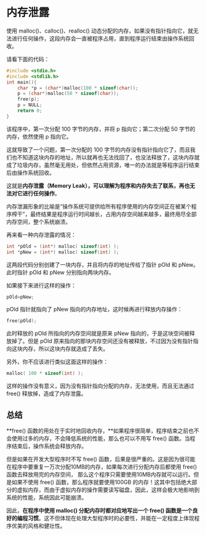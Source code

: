 # 内存泄露

使用 malloc()、calloc()、realloc() 动态分配的内存，如果没有指针指向它，就无法进行任何操作，这段内存会一直被程序占用，直到程序运行结束由操作系统回收。

请看下面的代码：

```c
#include <stdio.h>
#include <stdlib.h>
int main(){
    char *p = (char*)malloc(100 * sizeof(char));
    p = (char*)malloc(50 * sizeof(char));
    free(p);
    p = NULL;
    return 0;
}
```

该程序中，第一次分配 100 字节的内存，并将 p 指向它；第二次分配 50 字节的内存，依然使用 p 指向它。

这就导致了一个问题，第一次分配的 100 字节的内存没有指针指向它了，而且我们也不知道这块内存的地址，所以就再也无法找回了，也没法释放了，这块内存就成了垃圾内存，虽然毫无用处，但依然占用资源，唯一的办法就是等程序运行结束后由操作系统回收。

这就是**内存泄露（Memory Leak），可以理解为程序和内存失去了联系，再也无法对它进行任何操作**。

内存泄漏形象的比喻是“操作系统可提供给所有程序使用的内存空间正在被某个程序榨干”，最终结果是程序运行时间越长，占用内存空间越来越多，最终用尽全部内存空间，整个系统崩溃。

再来看一种内存泄露的情况：

```c
int *pOld = (int*) malloc( sizeof(int) );
int *pNew = (int*) malloc( sizeof(int) );
```

这两段代码分别创建了一块内存，并且将内存的地址传给了指针 pOld 和 pNew。此时指针 pOld 和 pNew 分别指向两块内存。

如果接下来进行这样的操作：

```c
pOld=pNew;
```

pOld 指针就指向了 pNew 指向的内存地址，这时候再进行释放内存操作：

```c
free(pOld);
```

此时释放的 pOld 所指向的内存空间就是原来 pNew 指向的，于是这块空间被释放掉了。但是 pOld 原来指向的那块内存空间还没有被释放，不过因为没有指针指向这块内存，所以这块内存就造成了丢失。

另外，你不应该进行类似这面这样的操作：

```c
malloc( 100 * sizeof(int) );
```

这样的操作没有意义，因为没有指针指向分配的内存，无法使用，而且无法通过 free() 释放掉，造成了内存泄露。

## 总结

**free() 函数的用处在于实时地回收内存，**如果程序很简单，程序结束之前也不会使用过多的内存，不会降低系统的性能，那么也可以不用写 free() 函数。当程序结束后，操作系统会释放内存。

但是如果在开发大型程序时不写 free() 函数，后果是很严重的。这是因为很可能在程序中要重复一万次分配10MB的内存，如果每次进行分配内存后都使用 free() 函数去释放用完的内存空间， 那么这个程序只需要使用10MB内存就可以运行。但是如果不使用 free() 函数，那么程序就要使用100GB 的内存！这其中包括绝大部分的虚拟内存，而由于虚拟内存的操作需要读写磁盘，因此，这样会极大地影响到系统的性能，系统因此可能崩溃。

因此，**在程序中使用 malloc() 分配内存时都对应地写出一个 free() 函数是一个良好的编程习惯**。这不但体现在处理大型程序时的必要性，并能在一定程度上体现程序优美的风格和健壮性。